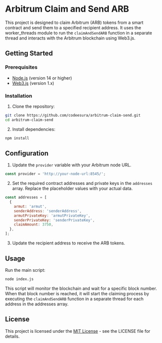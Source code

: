 # Arbitrum Claim and Send ARB

This project is designed to claim Arbitrum (ARB) tokens from a smart contract and send them to a specified recipient address. It uses the worker_threads module to run the `claimAndSendARB` function in a separate thread and interacts with the Arbitrum blockchain using Web3.js.

## Getting Started

### Prerequisites

- [Node.js](https://nodejs.org/en/) (version 14 or higher)
- [Web3.js](https://github.com/ChainSafe/web3.js/) (version 1.x)

### Installation

1. Clone the repository:

```bash
git clone https://github.com/codeesura/arbitrum-claim-send.git
cd arbitrum-claim-send
```

2. Install dependencies:

```bash
npm install
```

## Configuration

1. Update the `provider` variable with your Arbitrum node URL.

```javascript
const provider = 'http://your-node-url:8545/';
```

2. Set the required contract addresses and private keys in the `addresses` array. Replace the placeholder values with your actual data.

```javascript
const addresses = [
  {
    armut: 'armut',
    senderAddress: 'senderAddress',
    armutPrivateKey: 'armutPrivateKey',
    senderPrivateKey: 'senderPrivateKey',
    claimAmount: 3750,
  },
];
```

3. Update the recipient address to receive the ARB tokens.


## Usage

Run the main script:

```bash
node index.js
```

This script will monitor the blockchain and wait for a specific block number. When that block number is reached, it will start the claiming process by executing the `claimAndSendARB` function in a separate thread for each address in the addresses array.


## License

This project is licensed under the [MIT License](https://github.com/codeesura/arbitrum-claim-send/blob/main/LICENSE) - see the LICENSE file for details.
